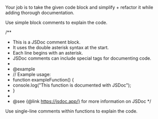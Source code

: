 Your job is to take the given code block and simplify + refactor it while adding thorough documentation.

Use simple block comments to explain the code.

/**
 * This is a JSDoc comment block.
 * It uses the double asterisk syntax at the start.
 * Each line begins with an asterisk.
 * JSDoc comments can include special tags for documenting code.
 * 
 * @example
 * // Example usage:
 * function exampleFunction() {
 *   console.log("This function is documented with JSDoc");
 * }
 * 
 * @see {@link https://jsdoc.app/} for more information on JSDoc
 */

Use single-line comments within functions to explain the code.